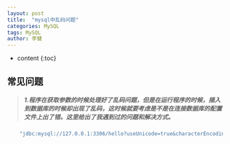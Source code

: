 ```yaml
---
layout: post
title:  "mysql中乱码问题"
categories: MySQL
tags: MySQL
author: 李健
---
```

* content
{:toc}
## 常见问题





> ##### 1.程序在获取参数的时候处理好了乱码问题，但是在运行程序的时候，插入到数据库的时候却出现了乱码，这时候就要考虑是不是在连接数据库的配置文件上出了错。这里给出了我遇到过的问题和解决方式。



```php
    "jdbc:mysql://127.0.0.1:3306/hello?useUnicode=true&characterEncoding=utf-8","root","zqwz"
```
